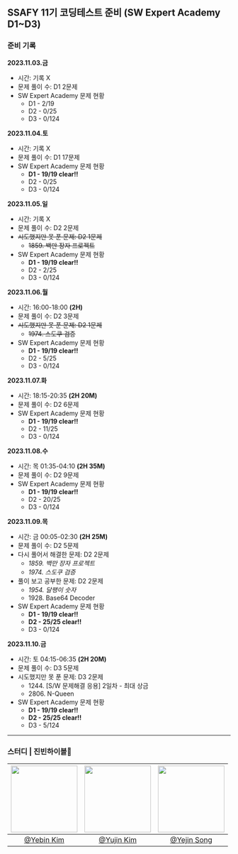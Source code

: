 ## SSAFY 11기 코딩테스트 준비 (SW Expert Academy D1~D3)
### 준비 기록
**2023.11.03.금**
<ul>
  <li>
    시간: 기록 X
  </li>
  <li>
    문제 풀이 수: D1 2문제
  </li>
  <li>
    SW Expert Academy 문제 현황
    <ul>
      <li>
        D1 - 2/19
      </li>
      <li>
        D2 - 0/25
      </li>
      <li>
        D3 - 0/124
      </li>  
    </ul>
  </li>
</ul>

**2023.11.04.토**
<ul>
  <li>
    시간: 기록 X
  </li>
  <li>
    문제 풀이 수: D1 17문제
  </li>
  <li>
    SW Expert Academy 문제 현황
    <ul>
      <li>
        <strong>D1 - 19/19 clear!!</strong>
      </li>
      <li>
        D2 - 0/25
      </li>
      <li>
        D3 - 0/124
      </li>  
    </ul>
  </li>
</ul>

**2023.11.05.일**
<ul>
  <li>
    시간: 기록 X
  </li>
  <li>
    문제 풀이 수: D2 2문제
  </li>
  <li>
    <s>시도했지만 못 푼 문제: D2 1문제</s>
    <ul>
      <li>
        <s>1859. 백만 장자 프로젝트</s>
      </li>
    </ul>
  </li>
   <li>
    SW Expert Academy 문제 현황
    <ul>
      <li>
        <strong>D1 - 19/19 clear!!</strong>
      </li>
      <li>
        D2 - 2/25
      </li>
      <li>
        D3 - 0/124
      </li>  
    </ul>
  </li>
</ul>

**2023.11.06.월**
<ul>
  <li>
    시간: 16:00-18:00 <strong>(2H)</strong>
  </li>
  <li>
    문제 풀이 수: D2 3문제
  </li>
  <li>
    <s>시도했지만 못 푼 문제: D2 1문제</s>
    <ul>
      <li>
        <s>1974. 스도쿠 검증</s>
      </li>
    </ul>
  </li>
   <li>
    SW Expert Academy 문제 현황
    <ul>
      <li>
        <strong>D1 - 19/19 clear!!</strong>
      </li>
      <li>
        D2 - 5/25
      </li>
      <li>
        D3 - 0/124
      </li>  
    </ul>
  </li>
</ul>

**2023.11.07.화**
<ul>
  <li>
    시간: 18:15-20:35 <strong>(2H 20M)</strong>
  </li>
  <li>
    문제 풀이 수: D2 6문제
  </li>
   <li>
    SW Expert Academy 문제 현황
    <ul>
      <li>
        <strong>D1 - 19/19 clear!!</strong>
      </li>
      <li>
        D2 - 11/25
      </li>
      <li>
        D3 - 0/124
      </li>  
    </ul>
  </li>
</ul>

**2023.11.08.수**
<ul>
  <li>
    시간: 목 01:35-04:10 <strong>(2H 35M)</strong>
  </li>
  <li>
    문제 풀이 수: D2 9문제
  </li>
   <li>
    SW Expert Academy 문제 현황
    <ul>
      <li>
        <strong>D1 - 19/19 clear!!</strong>
      </li>
      <li>
        D2 - 20/25
      </li>
      <li>
        D3 - 0/124
      </li>  
    </ul>
  </li>
</ul>

**2023.11.09.목**
<ul>
  <li>
    시간: 금 00:05-02:30 <strong>(2H 25M)</strong>
  </li>
  <li>
    문제 풀이 수: D2 5문제
  </li>
   <li>
    다시 풀어서 해결한 문제: D2 2문제
    <ul>
      <li>
        <em>1859. 백만 장자 프로젝트</em>
      </li>
      <li>
        <em>1974. 스도쿠 검증</em>
      </li>
    </ul>
  </li>
  <li>
    풀이 보고 공부한 문제: D2 2문제
    <ul>
      <li>
        <em>1954. 달팽이 숫자</em>
      </li>
      <li>
        1928. Base64 Decoder
      </li>
    </ul>
  </li>
   <li>
    SW Expert Academy 문제 현황
    <ul>
      <li>
        <strong>D1 - 19/19 clear!!</strong>
      </li>
      <li>
        <strong>D2 - 25/25 clear!!</strong>
      </li>
      <li>
        D3 - 0/124
      </li>  
    </ul>
  </li>
</ul>

**2023.11.10.금**
<ul>
  <li>
    시간: 토 04:15-06:35 <strong>(2H 20M)</strong>
  </li>
  <li>
    문제 풀이 수: D3 5문제
  </li>
  <li>
    시도했지만 못 푼 문제: D3 2문제
    <ul>
      <li>
        1244. [S/W 문제해결 응용] 2일차 - 최대 상금
      </li>
      <li>
        2806. N-Queen
      </li>
    </ul>
  </li>
  <li>
    SW Expert Academy 문제 현황
    <ul>
      <li>
        <strong>D1 - 19/19 clear!!</strong>
      </li>
      <li>
        <strong>D2 - 25/25 clear!!</strong>
      </li>
      <li>
        D3 - 5/124
      </li>  
    </ul>
  </li>
</ul>

<hr/>

### 스터디 | 진빈하이볼🍻
| <img src="https://github.com/Yujin-nKim/SW_Expert_Academy/assets/67141385/c2e8435b-8388-4f13-a916-abd0e56db1f7" width="150" height="150"/> |  <img src="https://github.com/Yujin-nKim/SW_Expert_Academy/assets/67141385/86029bc0-d88b-4296-917e-97d834a23fe1" width="150" height="150"/>  | <img src="https://github.com/Yujin-nKim/SW_Expert_Academy/assets/67141385/ece8d7cd-1d4e-4ab7-81be-556b63f55552" width="150" height="150"/>  |
|:---:|:---:|:---:|
|  <a href="https://github.com/Kimyebin00">@Yebin Kim</a>  |  <a href="https://github.com/Yujin-nKim">@Yujin Kim</a>  |  <a href="https://github.com/jinyesong">@Yejin Song</a>  |
